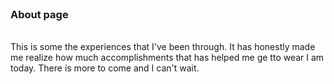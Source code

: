 <br>
<h3>About page</h3>
<br>
This is some the experiences that I've been through. It has honestly made me realize how much accomplishments that has helped me ge tto wear I am today. There is more to come and I can't wait.
